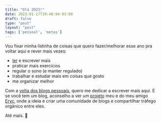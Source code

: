 ```yaml
---
title: "Olá 2023!"
date: 2023-01-17T19:48:04-03:00
draft: false
type: "post"
layout: "post"
tags: ['pessoal', 'metas']
---
```


Vou fixar minha listinha de coisas que quero fazer/melhorar esse ano pra voltar aqui e rever mais vezes:

- [ler](/leituras) e escrever mais
- praticar mais exercícios
- regular o sono (e manter regulado)
- trabalhar e estudar mais em coisas que gosto
- me organizar melhor

Com a [volta dos blogs pessoais](https://bringback.blog/), quero me dedicar a escrever mais aqui.
E se você tem um blog, aconselho a ver um [projeto](https://atlasnesos.space/) meu e do meu amigo [Eryc](https://dpmn.cc/), onde a ideia é criar uma comunidade de blogs e compartilhar tráfego orgânico entre eles.

Até mais. 👋